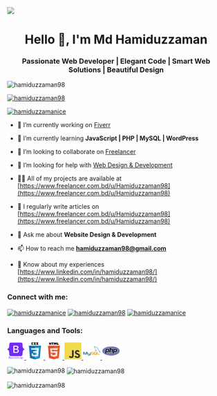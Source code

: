 <img src=" https://media.licdn.com/dms/image/v2/D4E16AQHLMDiOmoCRDQ/profile-displaybackgroundimage-shrink_350_1400/B4EZhl.qKAHEAc-/0/1754057582363?e=1756944000&v=beta&t=SNxfCREQUE1RXQ6fhYt_vd2F-Yq3xKcA-aFp8KROwCg ">

<h1 align="center">Hello 👋, I'm Md Hamiduzzaman</h1>
<h3 align="center">Passionate Web Developer | Elegant Code | Smart Web Solutions | Beautiful Design</h3>

<p align="left"> <img src="https://komarev.com/ghpvc/?username=hamiduzzaman98&label=Profile%20views&color=0e75b6&style=flat" alt="hamiduzzaman98" /> </p>

<p align="left"> <a href="https://github.com/ryo-ma/github-profile-trophy"><img src="https://github-profile-trophy.vercel.app/?username=hamiduzzaman98" alt="hamiduzzaman98" /></a> </p>

<p align="left"> <a href="https://twitter.com/hamiduzzamanice" target="blank"><img src="https://img.shields.io/twitter/follow/hamiduzzamanice?logo=twitter&style=for-the-badge" alt="hamiduzzamanice" /></a> </p>

- 🔭 I’m currently working on [Fiverr](https://www.fiverr.com/users/hamiduzzaman98/)

- 🌱 I’m currently learning **JavaScript | PHP | MySQL | WordPress**

- 👯 I’m looking to collaborate on [Freelancer](https://www.freelancer.com.bd/u/Hamiduzzaman98)

- 🤝 I’m looking for help with [Web Design & Development](https://github.com/Hamiduzzaman98)

- 👨‍💻 All of my projects are available at [https://www.freelancer.com.bd/u/Hamiduzzaman98](https://www.freelancer.com.bd/u/Hamiduzzaman98)

- 📝 I regularly write articles on [https://www.freelancer.com.bd/u/Hamiduzzaman98](https://www.freelancer.com.bd/u/Hamiduzzaman98)

- 💬 Ask me about **Website Design & Development**

- 📫 How to reach me **hamiduzzaman98@gmail.com**

- 📄 Know about my experiences [https://www.linkedin.com/in/hamiduzzaman98/](https://www.linkedin.com/in/hamiduzzaman98/)

<h3 align="left">Connect with me:</h3>
<p align="left">
<a href="https://twitter.com/hamiduzzamanice" target="blank"><img align="center" src="https://raw.githubusercontent.com/rahuldkjain/github-profile-readme-generator/master/src/images/icons/Social/twitter.svg" alt="hamiduzzamanice" height="30" width="40" /></a>
<a href="https://linkedin.com/in/hamiduzzaman98" target="blank"><img align="center" src="https://raw.githubusercontent.com/rahuldkjain/github-profile-readme-generator/master/src/images/icons/Social/linked-in-alt.svg" alt="hamiduzzaman98" height="30" width="40" /></a>
<a href="https://instagram.com/hamiduzzamanice" target="blank"><img align="center" src="https://raw.githubusercontent.com/rahuldkjain/github-profile-readme-generator/master/src/images/icons/Social/instagram.svg" alt="hamiduzzamanice" height="30" width="40" /></a>
</p>

<h3 align="left">Languages and Tools:</h3>
<p align="left"> <a href="https://getbootstrap.com" target="_blank" rel="noreferrer"> <img src="https://raw.githubusercontent.com/devicons/devicon/master/icons/bootstrap/bootstrap-plain-wordmark.svg" alt="bootstrap" width="40" height="40"/> </a> <a href="https://www.w3schools.com/css/" target="_blank" rel="noreferrer"> <img src="https://raw.githubusercontent.com/devicons/devicon/master/icons/css3/css3-original-wordmark.svg" alt="css3" width="40" height="40"/> </a> <a href="https://www.w3.org/html/" target="_blank" rel="noreferrer"> <img src="https://raw.githubusercontent.com/devicons/devicon/master/icons/html5/html5-original-wordmark.svg" alt="html5" width="40" height="40"/> </a> <a href="https://developer.mozilla.org/en-US/docs/Web/JavaScript" target="_blank" rel="noreferrer"> <img src="https://raw.githubusercontent.com/devicons/devicon/master/icons/javascript/javascript-original.svg" alt="javascript" width="40" height="40"/> </a> <a href="https://www.mysql.com/" target="_blank" rel="noreferrer"> <img src="https://raw.githubusercontent.com/devicons/devicon/master/icons/mysql/mysql-original-wordmark.svg" alt="mysql" width="40" height="40"/> </a> <a href="https://www.php.net" target="_blank" rel="noreferrer"> <img src="https://raw.githubusercontent.com/devicons/devicon/master/icons/php/php-original.svg" alt="php" width="40" height="40"/> </a> </p>

<p><img align="left" src="https://github-readme-stats.vercel.app/api/top-langs?username=hamiduzzaman98&show_icons=true&locale=en&layout=compact" alt="hamiduzzaman98" /></p>

<p>&nbsp;<img align="center" src="https://github-readme-stats.vercel.app/api?username=hamiduzzaman98&show_icons=true&locale=en" alt="hamiduzzaman98" /></p>

<p><img align="center" src="https://github-readme-streak-stats.herokuapp.com/?user=hamiduzzaman98&" alt="hamiduzzaman98" /></p>
